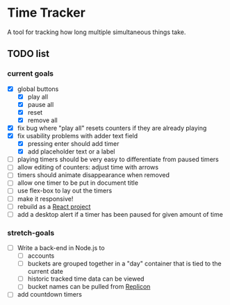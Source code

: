 # Time Tracker

A tool for tracking how long multiple simultaneous things take.

## TODO list

### current goals
* [x] global buttons
	* [x] play all
	* [x] pause all
	* [x] reset
	* [x] remove all
* [x] fix bug where "play all" resets counters if they are already playing
* [x] fix usability problems with adder text field 
	* [x] pressing enter should add timer
	* [x] add placeholder text or a label
* [ ] playing timers should be very easy to differentiate from paused timers
* [ ] allow editing of counters: adjust time with arrows
* [ ] timers should animate disappearance when removed
* [ ] allow one timer to be put in document title
* [ ] use flex-box to lay out the timers
* [ ] make it responsive!
* [ ] rebuild as a [React project](https://github.com/mitchellDunaway/time-tracker)
* [ ] add a desktop alert if a timer has been paused for given amount of time

### stretch-goals
* [ ] Write a back-end in Node.js to
	* [ ] accounts
	* [ ] buckets are grouped together in a "day" container that is tied to the current date
	* [ ] historic tracked time data can be viewed
	* [ ] bucket names can be pulled from [Replicon](https://www.replicon.com/help-center/developers/)
* [ ] add countdown timers
